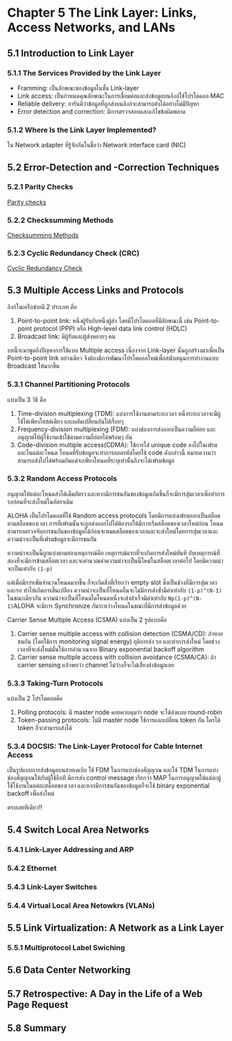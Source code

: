 # Chapter 5 The Link Layer: Links, Access Networks, and LANs

## 5.1 Introduction to Link Layer

### 5.1.1 The Services Provided by the Link Layer

- Framming: เป็นลักษณะของข้อมูลในชั้น Link-layer
- Link access: เป็นกำหนดคุณลักษณะในการเชื่อมต่อและส่งข้อมูลบนลิงก์ใช้โปรโตคอล MAC
- Reliable delivery: การันตีว่าข้อมูลที่ถูกส่งบนลิงก์จะสามารถส่งได้อย่างไม่มีปัญหา
- Error detection and correction: มีการตรวจสอบและแก้ไขข้อผิดพลาด

### 5.1.2 Where Is the Link Layer Implemented?

ใน Network adapter ที่รู้จักกันในชื่อว่า Network interface card (NIC)

## 5.2 Error-Detection and -Correction Techniques

### 5.2.1 Parity Checks

[Parity checks](https://en.wikipedia.org/wiki/Parity_bit)

### 5.2.2 Checksumming Methods

[Checksumming Methods](https://en.wikipedia.org/wiki/Checksum)

### 5.2.3 Cyclic Redundancy Check (CRC)

[Cyclic Redundancy Check](https://en.wikipedia.org/wiki/Cyclic_redundancy_check)

## 5.3 Multiple Access Links and Protocols

ลิงก์ในเครือข่ายมี 2 ประเภท คือ

1. Point-to-point link: หนึ่งผู้รับกับหนึ่งผู้ส่ง โดยมีโปรโตคอลที่มีลักษณะนี้ เช่น Point-to-point protocol (PPP) หรือ High-level data link control (HDLC)
2. Broadcast link: มีผู้รับและผู้ส่งหลายๆ คน

บทนี้จะมาพูดถึงปัญหาการใช้แบบ Multiple access เนื่องจาก Link-layer นั้นถูกสร้างมาเพื่อเป็น Point-to-point link อย่างเดียว จึงต้องมีการพัฒนาโปรโตคอลใหม่เพื่อสนับสนุนการทำงานแบบ Broadcast ให้มากขึ้น

### 5.3.1 Channel Partitioning Protocols

แบ่งเป็น 3 วิธี คือ

1. Time-division multiplexing (TDM): แบ่งการใช้งานตามระยะเวลา หนึ่งระยะเวลาจะมีผู้ใช้ได้เพียงโฮสต์เดียว และผลัดเปลี่ยนกันไปเรื่อยๆ
2. Frequency-division multiplexing (FDM): แบ่งช่องการส่งออกเป็นความถี่ย่อย และอนุญาตให้ผู้ใช้งานเข้าใช้ตามความถี่ย่อยได้พร้อมๆ กัน
3. Code-division multiple access(CDMA): ใช้การใส่ unique code ลงไปในเฟรม และในแต่ละโหนด โหนดที่รับข้อมูลจะทำการถอดรหัสโดยใช้ code ดังกล่าวนี้ หมายความว่าสามารถส่งไปได้พร้อมกันแต่จะเพียงโหนดที่ระบุเท่านั้นถึงจะได้เฟรมข้อมูล

### 5.3.2 Random Access Protocols

อนุญาตให้แต่ละโหนดส่งได้เต็มอัตรา และหากมีการชนกันของข้อมูลเกิดขึ้นก็จะมีการสุ่มเวลาเพื่อทำการรอก่อนที่จะส่งใหม่ในอัตราเดิม

ALOHA เป็นโปรโตคอลที่ใช้ Random access protocols โดยมีการแบ่งเฟรมออกเป็นสล็อตตามสล็อตของเวลา การที่เฟรมนั้นจะถูกส่งออกไปได้ต้องรอให้มีการเริ่มสล็อตของเวลาใหม่ก่อน โหนดสามารถตรวจจับการชนกันของข้อมูลได้ก่อนจะหมดสล็อตของเวลาและจะส่งใหม่โดยการสุ่มเวลาและความน่าจะเป็นที่เฟรมข้อมูลจะมีการชนกัน

ความน่าจะเป็นนี้ถูกแบ่งตามสองเหตุการณ์คือ เหตุการณ์แรกที่จะเกิดการส่งใหม่ทันที กับเหตุการณ์ที่สองที่จะมีการข้ามสล็อตเวลา และจะคำนวณค่าความน่าจะเป็นนี้ใหม่ในสล็อตเวลาต่อไป โดยมีความน่าจะเป็นเท่ากับ `(1-p)`

แต่เมื่อมีการเพิ่มจำนวนโหนดมากขึ้น ก็จะเกิดสิ่งที่เรียกว่า empty slot ซึ่งเป็นช่วงที่มีการสุ่มเวลาและรอ ทำให้เกิดการสิ้นเปลือง ความน่าจะเป็นที่โหนดอื่นจะไม่มีการส่งซ้ำมีค่าเท่ากับ `(1-p)^(N-1)` ในขณะเดียวกัน ความน่าจะเป็นที่โหนดใดโหนดหนึ่งจะส่งสำเร็จมีค่าเท่ากับ `Np(1-p)^(N-1)`ALOHA จะมีการ Synchronize กันระหว่างโหนดในขณะที่มีการส่งข้อมูลด้วย

Carrier Sense Multiple Access (CSMA)  แบ่งเป็น 2 รูปแบบคือ

1. Carrier sense multiple access with collision detection  (CSMA/CD): ถ้าหากชนกัน (โดยใช้การ monitoring signal energy) ยุติการส่ง รอ และทำการส่งใหม่ โดยช่วงเวลาที่จะส่งใหม่นั้นใช้การคำนวณจาก Binary exponential backoff algorithm
2. Carrier sense multiple access with collision avoidance (CSMA/CA): ถ้า carrier sensing แล้วพบว่า channel ไม่ว่างก็จะไม่เสี่ยงส่งข้อมูลเลย

### 5.3.3 Taking-Turn Protocols

แบ่งเป็น 2 โปรโตคอลคือ

1. Polling protocols: มี master node คอยควบคุมว่า node จะได้ส่งแบบ round-robin 
2. Token-passing protocols: ไม่มี master node ใช้การแลกเปลี่ยน token กัน ใครได้ token ก็จะสามารถส่งได้

### 5.3.4 DOCSIS: The Link-Layer Protocol for Cable Internet Access

เป็นรูปแบบการส่งข้อมูลบนสายเคเบิล ใช้ FDM ในการแบ่งช่องสัญญาณ และใช้ TDM ในการแบ่งช่องสัญญาณให้กับผู้ใช้อีกที มีการส่ง control message เรียกว่า MAP ในการอนุญาตให้แต่ละผู้ใช้ใช้งานในแต่ละสล็อตของเวลา และหากมีการชนกันของข้อมูลก็จะใช้ binary exponential backoff เพื่อส่งใหม่

ครบเลยทีเดียว!!

## 5.4 Switch Local Area Networks

### 5.4.1 Link-Layer Addressing and ARP

### 5.4.2 Ethernet

### 5.4.3 Link-Layer Switches

### 5.4.4 Virtual Local Area Netowkrs (VLANs)

## 5.5 Link Virtualization: A Network as a Link Layer

### 5.5.1 Multiprotocol Label Swiching

## 5.6 Data Center Networking

## 5.7 Retrospective: A Day in the Life of a Web Page Request

## 5.8 Summary
